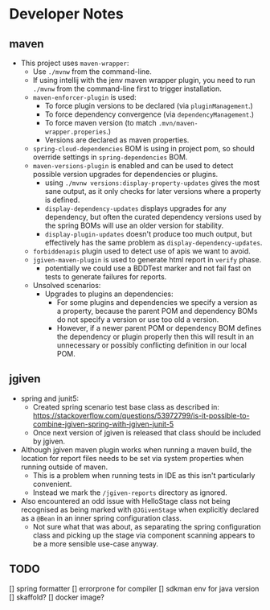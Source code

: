 # Developer Notes

## maven

- This project uses `maven-wrapper`:
  - Use `./mvnw` from the command-line.
  - If using intellij with the jenv maven wrapper plugin, you need to run `./mvnw` from the command-line first to
    trigger installation.
  - `maven-enforcer-plugin` is used:
    - To force plugin versions to be declared (via `pluginManagement`.)
    - To force dependency convergence (via `dependencyManagement`.)
    - To force maven version (to match `.mvn/maven-wrapper.properies`.)
    - Versions are declared as maven properties. 
  - `spring-cloud-dependencies` BOM is using in project pom, so should override settings in `spring-dependencies` BOM.
  - `maven-versions-plugin` is enabled and can be used to detect possible version upgrades for dependencies or plugins.
    - using `./mvnw versions:display-property-updates` gives the most sane output, as it only checks for later versions
      where a property is defined.
    - `display-dependency-updates` displays upgrades for any dependency, but often the curated dependency versions used
      by the spring BOMs will use an older version for stability.
    - `display-plugin-updates` doesn't produce too much output, but effectively has the same problem as
      `display-dependency-updates`.
  - `forbiddenapis` plugin used to detect use of apis we want to avoid.
  - `jgiven-maven-plugin` is used to generate html report in `verify` phase.
    - potentially we could use a BDDTest marker and not fail fast on tests to generate failures for reports.
  - Unsolved scenarios:
    - Upgrades to plugins an dependencies:
      - For some plugins and dependencies we specify a version as a property, because the parent POM and dependency BOMs
        do not specify a version or use too old a version.
      - However, if a newer parent POM or dependency BOM defines the dependency or plugin properly then this will result
        in an unnecessary or possibly conflicting definition in our local POM.

## jgiven

- spring and junit5:
  - Created spring scenario test base class as described in:
    https://stackoverflow.com/questions/53972799/is-it-possible-to-combine-jgiven-spring-with-jgiven-junit-5
  - Once next version of jgiven is released that class should be included by jgiven.
- Although jgiven maven plugin works when running a maven build, the location for report files needs to be set via
  system properties when running outside of maven.
  - This is a problem when running tests in IDE as this isn't particularly convenient.
  - Instead we mark the `/jgiven-reports` directory as ignored.
- Also encountered an odd issue with HelloStage class not being recognised as being marked with `@JGivenStage` when
  explicitly declared as a `@Bean` in an inner spring configuration class.
  - Not sure what that was about, as separating the spring configuration class and picking up the stage via component
    scanning appears to be a more sensible use-case anyway. 
  

## TODO

[] spring formatter
[] errorprone for compiler
[] sdkman env for java version
[] skaffold?
[] docker image?